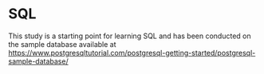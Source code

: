 # SQL
This study is a starting point for learning SQL and has been conducted on the sample database available at https://www.postgresqltutorial.com/postgresql-getting-started/postgresql-sample-database/
